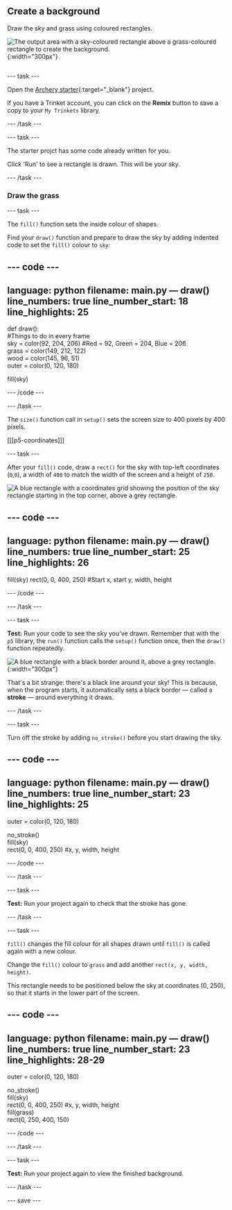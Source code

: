 ## Create a background

<div style="display: flex; flex-wrap: wrap">
<div style="flex-basis: 200px; flex-grow: 1; margin-right: 15px;">
Draw the sky and grass using coloured rectangles. 
</div>
<div>

![The output area with a sky-coloured rectangle above a grass-coloured rectangle to create the background.](images/background.png){:width="300px"}

</div>
</div>

--- task ---

Open the [Archery starter](https://trinket.io/python/9973649e5c){:target="_blank"} project. 

If you have a Trinket account, you can click on the **Remix** button to save a copy to your `My Trinkets` library.

--- /task ---

--- task ---

The starter projct has some code already written for you. 

Click 'Run' to see a rectangle is drawn. This will be your sky. 

--- /task ---

### Draw the grass

--- task ---

The `fill()` function sets the inside colour of shapes. 

Find your `draw()` function and prepare to draw the sky by adding indented code to set the `fill()` colour to `sky`:

--- code ---
---
language: python
filename: main.py — draw()
line_numbers: true
line_number_start: 18
line_highlights: 25
---

def draw():     
  #Things to do in every frame     
  sky = color(92, 204, 206) #Red = 92, Green = 204, Blue = 206     
  grass = color(149, 212, 122)     
  wood = color(145, 96, 51)     
  outer = color(0, 120, 180)     
  
  fill(sky)

--- /code ---

--- /task ---

The `size()` function call in `setup()` sets the screen size to 400 pixels by 400 pixels.

[[[p5-coordinates]]]

--- task ---

After your `fill()` code, draw a `rect()` for the sky with top-left coordinates (`0`,`0`), a width of `400` to match the width of the screen and a height of `250`.

![A blue rectangle with a coordinates grid showing the position of the sky rectangle starting in the top corner, above a grey rectangle.](images/sky_coords.png)

--- code ---
---
language: python
filename: main.py — draw()
line_numbers: true
line_number_start: 25 
line_highlights: 26
---

  fill(sky)
  rect(0, 0, 400, 250) #Start x, start y, width, height

--- /code ---

--- /task ---

--- task ---

**Test:** Run your code to see the sky you've drawn. Remember that with the `p5` library, the `run()` function calls the `setup()` function once, then the `draw()` function repeatedly.  

![A blue rectangle with a black border around it, above a grey rectangle.](images/sky_stroke.png){:width="300px"}

That's a bit strange: there's a black line around your sky! This is because, when the program starts, it automatically sets a black border — called a **stroke** — around everything it draws.

--- /task ---

--- task ---

Turn off the stroke by adding `no_stroke()` before you start drawing the sky.

--- code ---
---
language: python
filename: main.py — draw()
line_numbers: true
line_number_start: 23
line_highlights: 25
---

  outer = color(0, 120, 180) 

  no_stroke()   
  fill(sky)   
  rect(0, 0, 400, 250) #x, y, width, height

--- /code ---

--- /task ---

--- task ---

**Test:** Run your project again to check that the stroke has gone.

--- /task ---

--- task ---

`fill()` changes the fill colour for all shapes drawn until `fill()` is called again with a new colour.

Change the `fill()` colour to `grass` and add another `rect(x, y, width, height)`. 

This rectangle needs to be positioned below the sky at coordinates (0, 250), so that it starts in the lower part of the screen.

--- code ---
---
language: python
filename: main.py — draw()
line_numbers: true
line_number_start: 23
line_highlights: 28-29
---

  outer = color(0, 120, 180) 
  
  no_stroke()     
  fill(sky)     
  rect(0, 0, 400, 250) #x, y, width, height    
  fill(grass)    
  rect(0, 250, 400, 150)     

--- /code ---

--- /task ---

--- task ---

**Test:** Run your project again to view the finished background.

--- /task ---

--- save ---
